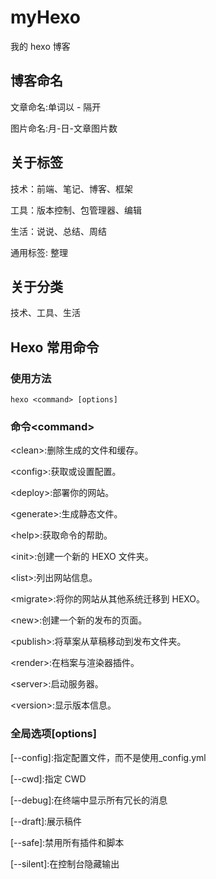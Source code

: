 # myHexo

我的 hexo 博客

## 博客命名

文章命名:单词以 - 隔开

图片命名:月-日-文章图片数

## 关于标签

技术：前端、笔记、博客、框架

工具：版本控制、包管理器、编辑

生活：说说、总结、周结

通用标签: 整理

## 关于分类

技术、工具、生活

## Hexo 常用命令

### 使用方法

`hexo <command> [options]`

### 命令\<command\>

\<clean\>:删除生成的文件和缓存。

\<config\>:获取或设置配置。

\<deploy\>:部署你的网站。

\<generate\>:生成静态文件。

\<help\>:获取命令的帮助。

\<init\>:创建一个新的 HEXO 文件夹。

\<list\>:列出网站信息。

\<migrate\>:将你的网站从其他系统迁移到 HEXO。

\<new\>:创建一个新的发布的页面。

\<publish\>:将草案从草稿移动到发布文件夹。

\<render\>:在档案与渲染器插件。

\<server\>:启动服务器。

\<version\>:显示版本信息。

### 全局选项\[options\]

\[--config\]:指定配置文件，而不是使用\_config.yml

\[--cwd\]:指定 CWD

\[--debug\]:在终端中显示所有冗长的消息

\[--draft\]:展示稿件

\[--safe\]:禁用所有插件和脚本

\[--silent\]:在控制台隐藏输出
